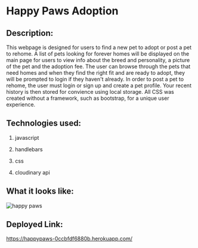 # Happy Paws Adoption

## Description:

This webpage is designed for users to find a new pet to adopt or post a pet to rehome. A list of pets looking for forever homes will be displayed on the main page for users to view info about the breed and personality, a picture of the pet and the adoption fee. The user can browse through the pets that need homes and when they find the right fit and are ready to adopt, they will be prompted to login if they haven't already. In order to post a pet to rehome, the user must login or sign up and create a pet profile. Your recent history is then stored for convience using local storage. All CSS was created without a framework, such as bootstrap, for a unique user experience.


## Technologies used:

1. javascript
2. handlebars
3. css

4. cloudinary api


## What it looks like:
![happy paws](https://github.com/casicl/happy-paws/assets/158116041/c5ddaeaf-becc-403d-b3a3-d431c243e4bc)



## Deployed Link:
https://happypaws-0ccbfdf6880b.herokuapp.com/
